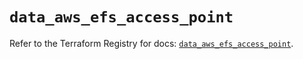 # `data_aws_efs_access_point`

Refer to the Terraform Registry for docs: [`data_aws_efs_access_point`](https://registry.terraform.io/providers/hashicorp/aws/4.54.0/docs/data-sources/efs_access_point).
